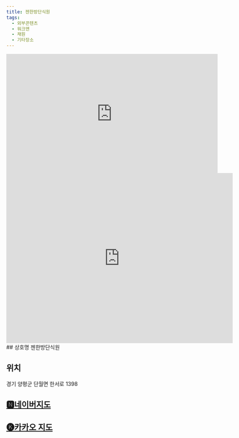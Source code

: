 ```yaml
---
title: 젠한방단식원
tags:
  - 외부콘텐츠
  - 워크맨
  - 채원
  - 기타장소
---
```

<iframe width="560" height="315" src="https://www.youtube.com/embed/h66mDJZ6kcg?si=n_2OwB1hiiuySUR8" title="YouTube video player" frameborder="0" allow="accelerometer; autoplay; clipboard-write; encrypted-media; gyroscope; picture-in-picture; web-share" referrerpolicy="strict-origin-when-cross-origin" allowfullscreen></iframe>

<iframe src="https://www.google.com/maps/embed?pb=!1m18!1m12!1m3!1d3159.3016462723676!2d127.62313621185902!3d37.64211177190233!2m3!1f0!2f0!3f0!3m2!1i1024!2i768!4f13.1!3m3!1m2!1s0x35633d4fa3f97265%3A0x8ccc997467a3f1b4!2z7KCg7ZWc67Cp64uo7Iud7JuQ!5e0!3m2!1sko!2skr!4v1741403915398!5m2!1sko!2skr" width="600" height="450" style="border:0;" allowfullscreen="" loading="lazy" referrerpolicy="no-referrer-when-downgrade"></iframe>
## 상호명
젠한방단식원

## 위치
경기 양평군 단월면 한서로 1398


## [🅽네이버지도](https://naver.me/FmfanhEB)

## [🅚카카오 지도](https://place.map.kakao.com/1438919561)